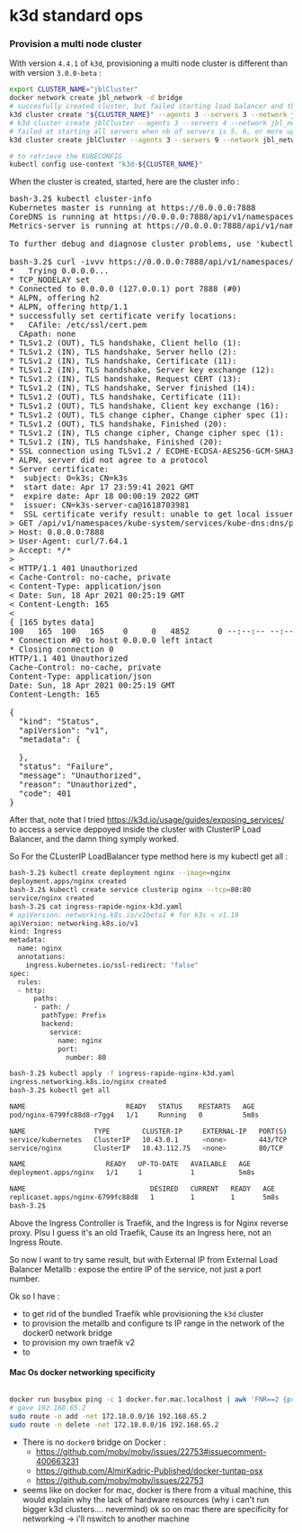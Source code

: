 # k3d standard ops

### Provision a multi node cluster

With version `4.4.1` of `k3d`, provisioning a multi node cluster is different than with version `3.0.0-beta` :

```bash
export CLUSTER_NAME="jblCluster"
docker network create jbl_network -d bridge
# succesfully created cluster, but failed starting load balancer and third agent :
k3d cluster create "${CLUSTER_NAME}" --agents 3 --servers 3 --network jbl_network  -p 8080:80@agent[0] -p 8081:80@agent[1] -p 8090:8090@server[0]  -p 8091:8090@server[1] --api-port 0.0.0.0:7888
# k3d cluster create jblCluster --agents 3 --servers 4 --network jbl_network  -p 8080:80@agent[0] -p 8081:80@agent[1] -p 8090:8090@server[0]  -p 8091:8090@server[1] --api-port 0.0.0.0:7888
# failed at starting all servers when nb of servers is 5, 6, or more up to 9, with 3 agents, and failed at creating cluster at all
k3d cluster create jblCluster --agents 3 --servers 9 --network jbl_network  -p 8080:80@agent[0] -p 8081:80@agent[1] -p 8090:8090@server[0]  -p 8091:8090@server[1] --api-port 0.0.0.0:7888

# to retrieve the KUBECONFIG
kubectl config use-context "k3d-${CLUSTER_NAME}"
```

When the cluster is created, started, here are the cluster info :

<pre>
bash-3.2$ kubectl cluster-info
Kubernetes master is running at https://0.0.0.0:7888
CoreDNS is running at https://0.0.0.0:7888/api/v1/namespaces/kube-system/services/kube-dns:dns/proxy
Metrics-server is running at https://0.0.0.0:7888/api/v1/namespaces/kube-system/services/https:metrics-server:/proxy

To further debug and diagnose cluster problems, use 'kubectl cluster-info dump'.

bash-3.2$ curl -ivvv https://0.0.0.0:7888/api/v1/namespaces/kube-system/services/kube-dns:dns/proxy --insecure
*   Trying 0.0.0.0...
* TCP_NODELAY set
* Connected to 0.0.0.0 (127.0.0.1) port 7888 (#0)
* ALPN, offering h2
* ALPN, offering http/1.1
* successfully set certificate verify locations:
*   CAfile: /etc/ssl/cert.pem
  CApath: none
* TLSv1.2 (OUT), TLS handshake, Client hello (1):
* TLSv1.2 (IN), TLS handshake, Server hello (2):
* TLSv1.2 (IN), TLS handshake, Certificate (11):
* TLSv1.2 (IN), TLS handshake, Server key exchange (12):
* TLSv1.2 (IN), TLS handshake, Request CERT (13):
* TLSv1.2 (IN), TLS handshake, Server finished (14):
* TLSv1.2 (OUT), TLS handshake, Certificate (11):
* TLSv1.2 (OUT), TLS handshake, Client key exchange (16):
* TLSv1.2 (OUT), TLS change cipher, Change cipher spec (1):
* TLSv1.2 (OUT), TLS handshake, Finished (20):
* TLSv1.2 (IN), TLS change cipher, Change cipher spec (1):
* TLSv1.2 (IN), TLS handshake, Finished (20):
* SSL connection using TLSv1.2 / ECDHE-ECDSA-AES256-GCM-SHA384
* ALPN, server did not agree to a protocol
* Server certificate:
*  subject: O=k3s; CN=k3s
*  start date: Apr 17 23:59:41 2021 GMT
*  expire date: Apr 18 00:00:19 2022 GMT
*  issuer: CN=k3s-server-ca@1618703981
*  SSL certificate verify result: unable to get local issuer certificate (20), continuing anyway.
> GET /api/v1/namespaces/kube-system/services/kube-dns:dns/proxy HTTP/1.1
> Host: 0.0.0.0:7888
> User-Agent: curl/7.64.1
> Accept: */*
>
< HTTP/1.1 401 Unauthorized
< Cache-Control: no-cache, private
< Content-Type: application/json
< Date: Sun, 18 Apr 2021 00:25:19 GMT
< Content-Length: 165
<
{ [165 bytes data]
100   165  100   165    0     0   4852      0 --:--:-- --:--:-- --:--:--  4852
* Connection #0 to host 0.0.0.0 left intact
* Closing connection 0
HTTP/1.1 401 Unauthorized
Cache-Control: no-cache, private
Content-Type: application/json
Date: Sun, 18 Apr 2021 00:25:19 GMT
Content-Length: 165

{
  "kind": "Status",
  "apiVersion": "v1",
  "metadata": {

  },
  "status": "Failure",
  "message": "Unauthorized",
  "reason": "Unauthorized",
  "code": 401
}
</pre>


After that, note that I tried https://k3d.io/usage/guides/exposing_services/ to access a service deppoyed inside the cluster with ClusterIP Load Balancer, and the damn thing symply worked.

So For the CLusterIP LoadBalancer type method here is my kubectl get all :

```bash
bash-3.2$ kubectl create deployment nginx --image=nginx
deployment.apps/nginx created
bash-3.2$ kubectl create service clusterip nginx --tcp=80:80
service/nginx created
bash-3.2$ cat ingress-rapide-nginx-k3d.yaml
# apiVersion: networking.k8s.io/v1beta1 # for k3s < v1.19
apiVersion: networking.k8s.io/v1
kind: Ingress
metadata:
  name: nginx
  annotations:
    ingress.kubernetes.io/ssl-redirect: "false"
spec:
  rules:
  - http:
      paths:
      - path: /
        pathType: Prefix
        backend:
          service:
            name: nginx
            port:
              number: 80

bash-3.2$ kubectl apply -f ingress-rapide-nginx-k3d.yaml
ingress.networking.k8s.io/nginx created
bash-3.2$ kubectl get all

NAME                         READY   STATUS    RESTARTS   AGE
pod/nginx-6799fc88d8-r7gg4   1/1     Running   0          5m8s

NAME                 TYPE        CLUSTER-IP     EXTERNAL-IP   PORT(S)   AGE
service/kubernetes   ClusterIP   10.43.0.1      <none>        443/TCP   8m22s
service/nginx        ClusterIP   10.43.112.75   <none>        80/TCP    4m55s

NAME                    READY   UP-TO-DATE   AVAILABLE   AGE
deployment.apps/nginx   1/1     1            1           5m8s

NAME                               DESIRED   CURRENT   READY   AGE
replicaset.apps/nginx-6799fc88d8   1         1         1       5m8s
bash-3.2$
```

Above the Ingress Controller is Traefik, and the Ingress is for Nginx reverse proxy. Plsu I guess it's an old Traefik, Cause its an Ingress here, not an Ingress Route.

So now I want to try same result, but with External IP from External Load Balancer Metallb : expose the entire IP of the service, not just a port number.


Ok so I have :
* to get rid of the bundled Traefik whle provisioning the `k3d` cluster
* to provision the metallb and configure ts IP range in the network of the docker0 network bridge
* to provision my own traefik v2
* to


#### Mac Os docker networking specificity

```bash

docker run busybox ping -c 1 docker.for.mac.localhost | awk 'FNR==2 {print $4}' | sed s'/.$//'
# gave 192.168.65.2
sudo route -n add -net 172.18.0.0/16 192.168.65.2
sudo route -n delete -net 172.18.0.0/16 192.168.65.2
```
* There is no `docker0` bridge on Docker :
  * https://github.com/moby/moby/issues/22753#issuecomment-400663231
  * https://github.com/AlmirKadric-Published/docker-tuntap-osx
  * https://github.com/moby/moby/issues/22753
* seems like on docker for mac, docker is there from a vitual machine, this would explain why the lack of hardware resources (why i can't run bigger k3d clusters.... nevermind)
ok so on mac there are specificity for networking -> i'll nswitch to another machine

